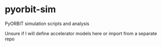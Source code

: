 # pyorbit-sim
PyORBIT simulation scripts and analysis

Unsure if I will define accelerator models here or import from a separate repo
